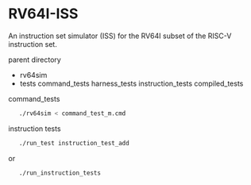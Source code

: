 # RV64I-ISS
An instruction set simulator (ISS) for the RV64I subset of the RISC-V instruction set.

parent directory
 - rv64sim
 - tests
      command_tests
      harness_tests
      instruction_tests
      compiled_tests

command_tests
```bash
   ./rv64sim < command_test_m.cmd
```

instruction tests
```bash
   ./run_test instruction_test_add
```
or
```bash
   ./run_instruction_tests
```   


